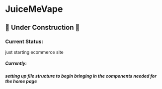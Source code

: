 # JuiceMeVape
## :hammer: Under Construction :hammer:

<p><h3>Current Status:</h3> just starting ecommerce site</p>
<p><h5>Currently:<h5> setting up file structure to begin bringing in the components needed for the home page</>

